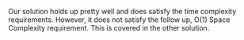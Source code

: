 Our solution holds up pretty well and does satisfy the time complexity requirements. However, it does not satisfy the follow up, 
O(1) Space Complexity requirement. This is covered in the other solution. 
